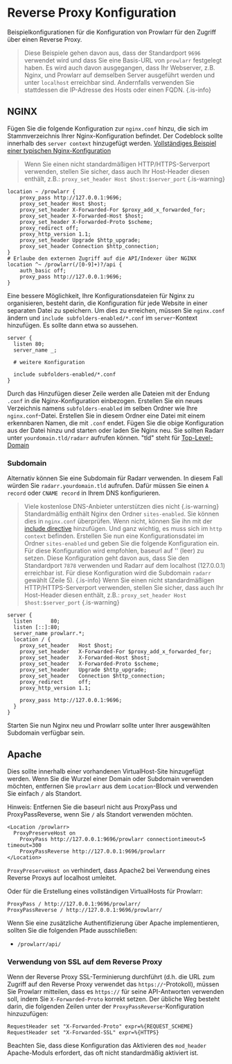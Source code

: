 # Reverse Proxy Konfiguration

Beispielkonfigurationen für die Konfiguration von Prowlarr für den Zugriff über einen Reverse Proxy.

> Diese Beispiele gehen davon aus, dass der Standardport `9696` verwendet wird und dass Sie eine Basis-URL von `prowlarr` festgelegt haben. Es wird auch davon ausgegangen, dass Ihr Webserver, z.B. Nginx, und Prowlarr auf demselben Server ausgeführt werden und unter `localhost` erreichbar sind. Andernfalls verwenden Sie stattdessen die IP-Adresse des Hosts oder einen FQDN.
{.is-info}

## NGINX

Fügen Sie die folgende Konfiguration zur `nginx.conf` hinzu, die sich im Stammverzeichnis Ihrer Nginx-Konfiguration befindet. Der Codeblock sollte innerhalb des `server context` hinzugefügt werden. [Vollständiges Beispiel einer typischen Nginx-Konfiguration](https://www.nginx.com/resources/wiki/start/topics/examples/full/)

> Wenn Sie einen nicht standardmäßigen HTTP/HTTPS-Serverport verwenden, stellen Sie sicher, dass auch Ihr Host-Header diesen enthält, z.B.: `proxy_set_header Host $host:$server_port` {.is-warning}

```nginx
location ~ /prowlarr {
    proxy_pass http://127.0.0.1:9696;
    proxy_set_header Host $host;
    proxy_set_header X-Forwarded-For $proxy_add_x_forwarded_for;
    proxy_set_header X-Forwarded-Host $host;
    proxy_set_header X-Forwarded-Proto $scheme;
    proxy_redirect off;
    proxy_http_version 1.1;
    proxy_set_header Upgrade $http_upgrade;
    proxy_set_header Connection $http_connection;
}
# Erlaube den externen Zugriff auf die API/Indexer über NGINX
location ^~ /prowlarr(/[0-9]+)?/api {
    auth_basic off;
    proxy_pass http://127.0.0.1:9696;
}
```

Eine bessere Möglichkeit, Ihre Konfigurationsdateien für Nginx zu organisieren, besteht darin, die Konfiguration für jede Website in einer separaten Datei zu speichern.
Um dies zu erreichen, müssen Sie `nginx.conf` ändern und `include subfolders-enabled/*.conf` im `server`-Kontext hinzufügen. Es sollte dann etwa so aussehen.

```nginx
server {
  listen 80;
  server_name _;
  
  # weitere Konfiguration
  
  include subfolders-enabled/*.conf
}
```

Durch das Hinzufügen dieser Zeile werden alle Dateien mit der Endung `.conf` in die Nginx-Konfiguration einbezogen. Erstellen Sie ein neues Verzeichnis namens `subfolders-enabled` im selben Ordner wie Ihre `nginx.conf`-Datei. Erstellen Sie in diesem Ordner eine Datei mit einem erkennbaren Namen, die mit `.conf` endet. Fügen Sie die obige Konfiguration aus der Datei hinzu und starten oder laden Sie Nginx neu. Sie sollten Radarr unter `yourdomain.tld/radarr` aufrufen können. "tld" steht für [Top-Level-Domain](https://en.wikipedia.org/wiki/List_of_Internet_top-level_domains)

### Subdomain

Alternativ können Sie eine Subdomain für Radarr verwenden. In diesem Fall würden Sie `radarr.yourdomain.tld` aufrufen. Dafür müssen Sie einen `A record` oder `CNAME record` in Ihrem DNS konfigurieren.
> Viele kostenlose DNS-Anbieter unterstützen dies nicht {.is-warning}
Standardmäßig enthält Nginx den Ordner `sites-enabled`. Sie können dies in `nginx.conf` überprüfen. Wenn nicht, können Sie ihn mit der [include directive](http://nginx.org/en/docs/ngx_core_module.html#include) hinzufügen. Und ganz wichtig, es muss sich im `http context` befinden. Erstellen Sie nun eine Konfigurationsdatei im Ordner `sites-enabled` und geben Sie die folgende Konfiguration ein.
> Für diese Konfiguration wird empfohlen, baseurl auf '' (leer) zu setzen. Diese Konfiguration geht davon aus, dass Sie den Standardport `7878` verwenden und Radarr auf dem localhost (127.0.0.1) erreichbar ist. Für diese Konfiguration wird die Subdomain `radarr` gewählt (Zeile 5).
{.is-info}
> Wenn Sie einen nicht standardmäßigen HTTP/HTTPS-Serverport verwenden, stellen Sie sicher, dass auch Ihr Host-Header diesen enthält, z.B.: `proxy_set_header Host $host:$server_port` {.is-warning}

```nginx
server {
  listen      80;
  listen [::]:80;
  server_name prowlarr.*;
  location / {
    proxy_set_header   Host $host;
    proxy_set_header   X-Forwarded-For $proxy_add_x_forwarded_for;
    proxy_set_header   X-Forwarded-Host $host;
    proxy_set_header   X-Forwarded-Proto $scheme;
    proxy_set_header   Upgrade $http_upgrade;
    proxy_set_header   Connection $http_connection;
    proxy_redirect     off;
    proxy_http_version 1.1;
    
    proxy_pass http://127.0.0.1:9696;
  }
}
```

Starten Sie nun Nginx neu und Prowlarr sollte unter Ihrer ausgewählten Subdomain verfügbar sein.

## Apache

Dies sollte innerhalb einer vorhandenen VirtualHost-Site hinzugefügt werden. Wenn Sie die Wurzel einer Domain oder Subdomain verwenden möchten, entfernen Sie `prowlarr` aus dem `Location`-Block und verwenden Sie einfach `/` als Standort.

Hinweis: Entfernen Sie die baseurl nicht aus ProxyPass und ProxyPassReverse, wenn Sie `/` als Standort verwenden möchten.

```none
<Location /prowlarr>
  ProxyPreserveHost on
    ProxyPass http://127.0.0.1:9696/prowlarr connectiontimeout=5 timeout=300
    ProxyPassReverse http://127.0.0.1:9696/prowlarr
</Location>
```

`ProxyPreserveHost on` verhindert, dass Apache2 bei Verwendung eines Reverse Proxys auf localhost umleitet.

Oder für die Erstellung eines vollständigen VirtualHosts für Prowlarr:

```none
ProxyPass / http://127.0.0.1:9696/prowlarr/
ProxyPassReverse / http://127.0.0.1:9696/prowlarr/
```

Wenn Sie eine zusätzliche Authentifizierung über Apache implementieren, sollten Sie die folgenden Pfade ausschließen:

- `/prowlarr/api/`

### Verwendung von SSL auf dem Reverse Proxy

Wenn der Reverse Proxy SSL-Terminierung durchführt (d.h. die URL zum Zugriff auf den Reverse Proxy verwendet das `https://`-Protokoll), müssen Sie Prowlarr mitteilen, dass es `https://` für seine API-Antworten verwenden soll, indem Sie `X-Forwarded-Proto` korrekt setzen. Der übliche Weg besteht darin, die folgenden Zeilen unter der `ProxyPassReverse`-Konfiguration hinzuzufügen:

```none
RequestHeader set "X-Forwarded-Proto" expr=%{REQUEST_SCHEME}
RequestHeader set "X-Forwarded-SSL" expr=%{HTTPS}
```

Beachten Sie, dass diese Konfiguration das Aktivieren des `mod_header` Apache-Moduls erfordert, das oft nicht standardmäßig aktiviert ist.